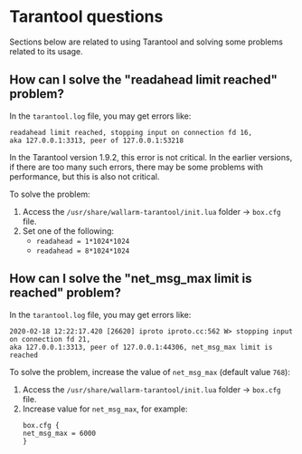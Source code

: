 # Tarantool questions

Sections below are related to using Tarantool and solving some problems related to its usage.

## How can I solve the "readahead limit reached" problem?

In the `tarantool.log` file, you may get errors like:

```
readahead limit reached, stopping input on connection fd 16, 
aka 127.0.0.1:3313, peer of 127.0.0.1:53218
```

In the Tarantool version 1.9.2, this error is not critical. In the earlier versions, if there are too many such errors, there may be some problems with performance, but this is also not critical.

To solve the problem:

1. Access the `/usr/share/wallarm-tarantool/init.lua` folder → `box.cfg` file.
1. Set one of the following:
    * `readahead = 1*1024*1024`
    * `readahead = 8*1024*1024`

## How can I solve the "net_msg_max limit is reached" problem?

In the `tarantool.log` file, you may get errors like:

```
2020-02-18 12:22:17.420 [26620] iproto iproto.cc:562 W> stopping input on connection fd 21, 
aka 127.0.0.1:3313, peer of 127.0.0.1:44306, net_msg_max limit is reached
```

To solve the problem, increase the value of `net_msg_max` (default value `768`):

1. Access the `/usr/share/wallarm-tarantool/init.lua` folder → `box.cfg` file.
1. Increase value for `net_msg_max`, for example:
    ```
    box.cfg {
    net_msg_max = 6000
    }
    ```
